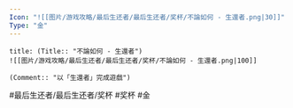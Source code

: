 ```yaml
---
Icon: "![[图片/游戏攻略/最后生还者/最后生还者/奖杯/不論如何 - 生還者.png|30]]"
Type: "金"
---
```

```ad-common-gold-trophy
title: (Title:: "不論如何 - 生還者")
![[图片/游戏攻略/最后生还者/最后生还者/奖杯/不論如何 - 生還者.png|100]]

(Comment:: "以「生還者」完成遊戲")
```

#最后生还者/最后生还者/奖杯 #奖杯 #金
